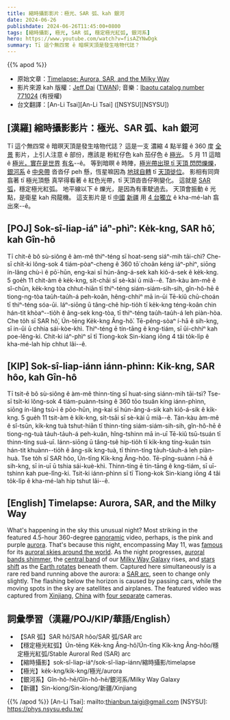 ```yaml
---
title: 縮時攝影影片：極光、SAR 弧、kah 銀河
date: 2024-06-26
publishdate: 2024-06-26T11:45:00+0800
tags: [縮時攝影, 極光, SAR 弧, 穩定極光紅弧, 銀河系]
hero: https://www.youtube.com/watch?v=fisAZYNwDgk
summary: Tī 這个無四常 ê 暗暝天頂是發生啥物代誌？
---
```


{{% apod %}}

- 原始文章：[Timelapse: Aurora, SAR, and the Milky Way](https://apod.nasa.gov/apod/ap240626.html)
- 影片來源 kah 版權：[Jeff Dai](https://twanight.org/profile/jeff-dai/) ([TWAN](https://www.twanight.org/)); 音樂：[Ibaotu catalog number 771024](https://plus.ibaotu.com/details?id=771024) (有授權)
- 台文翻譯：[An-Li Tsai][An-Li Tsai] ([NSYSU][NSYSU])

## [漢羅] 縮時攝影影片：極光、SAR 弧、kah 銀河
Tī 這个無四常 ê 暗暝天頂是發生啥物代誌？
這是一支 濃縮 4 點半鐘 ê 360 度 [全景][panoramic] 影片，上引人注意 ê 部份，應該是 粉紅仔色 kah 茄仔色 ê [極光][aurora]。
5 月 11 這暗 ê [極光，實在是世界][auroral skies around the world] [有名][famous]--ê。
等到暗暝 ê 時陣，[極光帶出現 tī 天頂 閃閃爍爍][auroral bands shimmer]，[銀河系][Milky Way Galaxy] ê [中央帶][central band] 沓沓仔 peh 懸，恆星嘛因為 [地球自轉][Earth rotates] tī [天頂徙位][stars shift]。
影相有同齊翕著 tī 極光頂懸 真罕得看著 ê 紅色光帶，tī 天頂沓沓仔咧變化。
這就是 [SAR 弧][SAR arc]，穩定極光紅弧。
地平線以下 ê 爍光，是因為有車駛過去。
天頂會振動 ê 光點，是衛星 kah 飛龍機。
這支影片是 tī [中國][China] [新疆][Xinjiang] 用 [4 台獨立][four separate] ê kha-mé-lah 翕出來--ê。

## [POJ] Sok-sî-liap-iáⁿ iáⁿ-phìⁿ: Ke̍k-kng, SAR hô͘, kah Gîn-hô
Tī chit-ê bô sù-siông ê àm-mê thiⁿ-téng sī hoat-seng siáⁿ-mih tāi-chì?
Che-sī chi̍t-ki lông-sok 4 tiám-pòaⁿ-cheng ê 360 tō͘ choân kéng iáⁿ-phìⁿ, siōng ín-lâng chù-ì ê pō͘-hūn, eng-kai sī hún-âng-á-sek kah kiô-á-sek ê ke̍k-kng.
5 goe̍h 11 chit-àm ê ke̍k-kng, si̍t-chāi sī sè-kài ū miâ--ê.
Tán-kàu àm-mê ê sî-chūn, ke̍k-kng tòa chhut-hiān tī thiⁿ-téng siám-siám-sih-sih, gîn-hô-hē ê tiong-ng-tòa tau̍h-tau̍h-á peh-koân, hêng-chhiⁿ mā in-ūi Tē-kiû chū-choán tī thiⁿ-téng sóa-ūi.
Iáⁿ-siōng ū tâng-chê hip-tio̍h tī ke̍k-kng téng-koân chin hán-tit khòaⁿ--tio̍h ê âng-sek kng-tòa, tī thiⁿ-téng tau̍h-tau̍h-á leh piàn-hòa.
Che to̍h sī SAR hô͘, Ún-tēng Ke̍k-kng Âng-hô͘.
Tē-pêng-sòaⁿ í-hā ê sih-kng, sī in-ūi ū chhia sái-kòe-khì.
Thiⁿ-téng ē tín-tāng ê kng-tiám, sī ūi-chhiⁿ kah poe-lêng-ki.
Chit-ki iáⁿ-phìⁿ sī tī Tiong-kok Sin-kiang iōng 4 tâi to̍k-li̍p ê kha-mé-lah hip chhut lâi--ê.

## [KIP] Sok-sî-liap-iánn iánn-phìnn: Ki̍k-kng, SAR hôo, kah Gîn-hô
Tī tsit-ê bô sù-siông ê àm-mê thinn-tíng sī huat-sing siánn-mih tāi-tsì?
Tse-sī tsi̍t-ki lông-sok 4 tiám-puànn-tsing ê 360 tōo tsuân kíng iánn-phìnn, siōng ín-lâng tsù-ì ê pōo-hūn, ing-kai sī hún-âng-á-sik kah kiô-á-sik ê ki̍k-kng.
5 gue̍h 11 tsit-àm ê ki̍k-kng, si̍t-tsāi sī sè-kài ū miâ--ê.
Tán-kàu àm-mê ê sî-tsūn, ki̍k-kng tuà tshut-hiān tī thinn-tíng siám-siám-sih-sih, gîn-hô-hē ê tiong-ng-tuà ta̍uh-ta̍uh-á peh-kuân, hîng-tshinn mā in-uī Tē-kiû tsū-tsuán tī thinn-tíng suá-uī.
Iánn-siōng ū tâng-tsê hip-tio̍h tī ki̍k-kng tíng-kuân tsin hán-tit khuànn--tio̍h ê âng-sik kng-tuà, tī thinn-tíng ta̍uh-ta̍uh-á leh piàn-huà.
Tse to̍h sī SAR hôo, Ún-tīng Ki̍k-kng Âng-hôo.
Tē-pîng-suànn í-hā ê sih-kng, sī in-uī ū tshia sái-kuè-khì.
Thinn-tíng ē tín-tāng ê kng-tiám, sī uī-tshinn kah pue-lîng-ki.
Tsit-ki iánn-phìnn sī tī Tiong-kok Sin-kiang iōng 4 tâi to̍k-li̍p ê kha-mé-lah hip tshut lâi--ê.

## [English] Timelapse: Aurora, SAR, and the Milky Way
What's happening in the sky this unusual night?
Most striking in the featured 4.5-hour 360-degree [panoramic][panoramic] video, perhaps, is the pink and purple [aurora][aurora].
That's because this night, encompassing May 11, was [famous][famous] for its [auroral skies around the world][auroral skies around the world].
As the night progresses, [auroral bands shimmer][auroral bands shimmer], the [central band][central band] of our [Milky Way Galaxy][Milky Way Galaxy] rises, and [stars shift][stars shift] as the [Earth rotates][Earth rotates] beneath them.
Captured here simultaneously is a rare red band running above the aurora: a [SAR arc][SAR arc], seen to change only slightly.
The flashing below the horizon is caused by passing cars, while the moving spots in the sky are satellites and airplanes.
The featured video was captured from [Xinjiang][Xinjiang], [China][China] with [four separate][four separate] cameras.

## 詞彙學習（漢羅/POJ/KIP/華語/English）
- 【SAR 弧】SAR hô͘/SAR hôo/SAR 弧/SAR arc
- 【穩定極光紅弧】Ún-tēng Ke̍k-kng Âng-hô͘/Ún-tīng Ki̍k-kng Âng-hôo/穩定極光紅弧/Stable Auroral Red (SAR) arc
- 【縮時攝影】sok-sî-liap-iáⁿ/sok-sî-liap-iánn/縮時攝影/timelapse
- 【極光】ke̍k-kng/ki̍k-kng/極光/aurora
- 【銀河系】Gîn-hô-hē/Gîn-hô-hē/銀河系/Milky Way Galaxy
- 【新疆】Sin-kiong/Sin-kiong/新疆/Xinjiang

{{% /apod %}}
[An-Li Tsai]: mailto:thianbun.taigi@gmail.com
[NSYSU]: https://phys.nsysu.edu.tw/

[copyright]: https://apod.nasa.gov/apod/fap/lib/about_apod.html#srapply
[License3]: https://creativecommons.org/licenses/by/3.0/
[License2]:https://creativecommons.org/licenses/by-nc-nd/2.0/

[panoramic]:https://en.wikipedia.org/wiki/Panorama
[aurora]:https://spaceplace.nasa.gov/aurora/en/
[famous]:https://earthobservatory.nasa.gov/images/152815/historic-geomagnetic-storm-dazzles
[auroral skies around the world]:https://www.facebook.com/media/set/?set=a.431368006258449&type=3
[auroral bands shimmer]:https://apod.nasa.gov/apod/ap130609.html
[central band]:https://apod.nasa.gov/apod/ap240529.html
[Milky Way Galaxy]:https://science.nasa.gov/resource/the-milky-way-galaxy/
[stars shift]:https://apod.nasa.gov/apod/ap010110.html
[Earth rotates]:https://apod.nasa.gov/apod/ap200701.html
[SAR arc]:https://spaceweatherarchive.com/2021/11/22/3308/
[Xinjiang]:https://youtu.be/63fmzduUDKM
[China]:https://en.wikipedia.org/wiki/China
[four separate]:https://t3.ftcdn.net/jpg/06/96/34/50/360_F_696345047_CEFfcTYtHF1L5sZrayzOlJzBo648stCR.jpg
